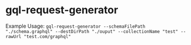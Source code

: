 # gql-request-generator

Example Usage:
`gql-request-generator --schemaFilePath "./schema.graphql" --destDirPath "./ouput" --collectionName "test" --rawUrl "test.com/graphql"`
